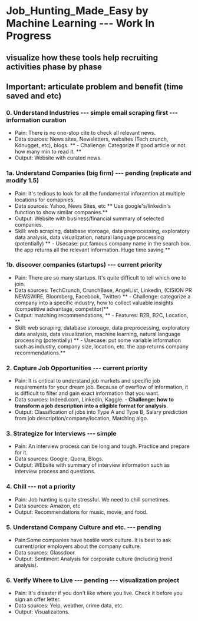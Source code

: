 # Job_Hunting_Made_Easy by Machine Learning --- Work In Progress

## visualize how these tools help recruiting activities phase by phase
## Important: articulate problem and benefit (time saved and etc)

### 0. Understand Industries --- simple email scraping first --- information curation
- Pain: There is no one-stop cite to check all relevant news.
- Data sources: News sites, Newsletters, websites (Tech crunch, Kdnugget, etc), blogs.
** - Challenge: Categorize if good article or not. how many min to read it. **
- Output: Website with curated news.

### 1a. Understand Companies (big firm) --- pending (replicate and modify 1.5)
- Pain: It's tedious to look for all the fundamental inforamtion at multiple locations for comapnies.
- Data sources: Yahoo, News Sites, etc
** Use google's/linkedin's function to show similar companies.**
- Output: Website with business/financial summary of selected companies.
- Skill: web scraping, database storoage, data preprocessing, exploratory data analysis, data visualization, natural language processing (potentially)
** - Usecase: put famous company name in the search box. the app returns all the relevant information. Huge time saving **

### 1b. discover companies (startups) --- current priority
- Pain: There are so many startups. It's quite difficult to tell which one to join.
- Data sources: TechCrunch, CrunchBase, AngelList, Linkedin, (CISION PR NEWSWIRE, Bloomberg, Facebook, Twitter)
** - Challenge: categorize a company into a specific industry, how to collect valuable insights (competitive advantage, competitor)**
- Output: matching recommendations, 
** - Features: B2B, B2C, Location, **
- Skill: web scraping, database storoage, data preprocessing, exploratory data analysis, data visualization, machine learning, natural language processing (potentially)
** - Usecase: put some variable information such as industry, company size, location, etc. the app returns company recommendations.**

### 2. Capture Job Opportunities --- current priority
- Pain: It is critical to understand job markets and specific job requirements for your dream job. Because of overflow of information, it is difficult to filter and gain exact information that you want.
- Data sources: Indeed.com, Linkedin, Kaggle.
**- Challenge: how to transform a job description into a eligible format for analysis.**
- Output: Classification of jobs into Type A and Type B, Salary prediction from job description/company/location, Matching algo.

### 3. Strategize for Interviews --- simple
- Pain: An interview process can be long and tough. Practice and prepare for it.
- Data sources: Google, Quora, Blogs.
- Output: WEbsite with summary of interview information such as interview process and questions.

### 4. Chill --- not a priority
- Pain: Job hunting is quite stressful. We need to chill sometimes.
- Data sources: Amazon, etc
- Output: Recommendations for music, movie, and food.

### 5. Understand Company Culture and etc. --- pending
- Pain:Some companies have hostile work culture. It is best to ask current/prior employers about the company culture.
- Data sources: Glassdoor.
- Output: Sentiment Analysis for corporate culture (including trend analysis).

### 6. Verify Where to Live --- pending --- visualization project 
- Pain: It's disaster if you don't like where you live. Check it before you sign an offer letter.
- Data sources: Yelp, weather, crime data, etc.
- Output: Visualizaitons.
